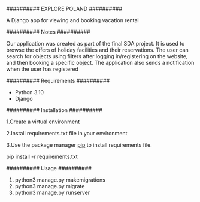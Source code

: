 
##########
EXPLORE POLAND
##########


A Django app for viewing and booking vacation rental

##########
Notes
##########

Our application was created as part of the final SDA project. It is used to browse the offers of holiday facilities and their reservations.
The user can search for objects using filters after logging in/registering on the website, and then booking a specific object.
The application also sends a notification when the user has registered

##########
Requirements
##########


- Python 3.10
- Django

##########
Installation
##########

1.Create a virtual environment

2.Install requirements.txt file in your environment

3.Use the package manager [pip](https://pip.pypa.io/en/stable/) to install requirements file.

 pip install -r requirements.txt

##########
Usage
##########

1. python3 manage.py makemigrations
2. python3 manage.py migrate
3. python3 manage.py runserver
